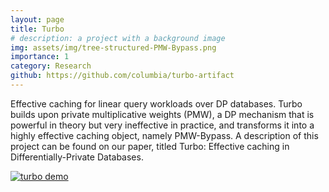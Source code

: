 ```yaml
---
layout: page
title: Turbo
# description: a project with a background image
img: assets/img/tree-structured-PMW-Bypass.png
importance: 1
category: Research
github: https://github.com/columbia/turbo-artifact
---
```


Effective caching for linear query workloads over DP databases. Turbo builds upon private multiplicative weights (PMW), a DP mechanism that is powerful in theory but very ineffective in practice, 
and transforms it into a highly effective caching object, namely PMW-Bypass. A description of this project can be found on our paper, titled Turbo: Effective caching in Differentially-Private Databases.

[![turbo demo](https://img.youtube.com/vi/wcx53OCn_Sk/0.jpg)](https://www.youtube.com/watch?v=wcx53OCn_Sk)
